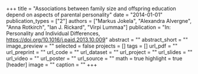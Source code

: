 +++
title = "Associations between family size and offspring education depend on aspects of parental personality"
date = "2014-01-01"
publication_types = ["2"]
authors = ["Markus Jokela", "Alexandra Alvergne", "Anna Rotkirch", "Ian J. Rickard", "Virpi Lummaa"]
publication = "In: Personality and Individual Differences, https://doi.org/10.1016/j.paid.2013.10.009"
abstract = ""
abstract_short = ""
image_preview = ""
selected = false
projects = []
tags = []
url_pdf = ""
url_preprint = ""
url_code = ""
url_dataset = ""
url_project = ""
url_slides = ""
url_video = ""
url_poster = ""
url_source = ""
math = true
highlight = true
[header]
image = ""
caption = ""
+++
